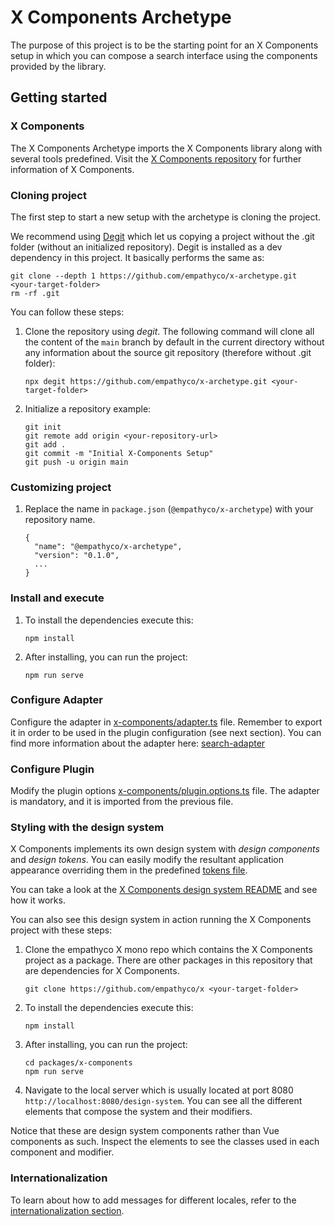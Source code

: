# X Components Archetype

The purpose of this project is to be the starting point for an X Components setup in which you can compose a search
interface using the components provided by the library.

## Getting started

### X Components

The X Components Archetype imports the X Components library along with several tools predefined. Visit the
[X Components repository](https://github.com/empathyco/x/tree/main/packages/x-components#readme) for further
information of X Components.

### Cloning project

The first step to start a new setup with the archetype is cloning the project.

We recommend using [Degit](https://github.com/Rich-Harris/degit) which let us copying a project without the .git
folder (without an initialized repository). Degit is installed as a dev dependency in this project. It basically
performs the same as:

```
git clone --depth 1 https://github.com/empathyco/x-archetype.git <your-target-folder>
rm -rf .git
```

You can follow these steps:

1. Clone the repository using *degit*. The following command will clone all the content of the `main` branch by default
in the current directory without any information about the source git repository (therefore without .git folder):

    ```
    npx degit https://github.com/empathyco/x-archetype.git <your-target-folder>
    ```

2. Initialize a repository example:

    ```
    git init
    git remote add origin <your-repository-url>
    git add .
    git commit -m "Initial X-Components Setup"
    git push -u origin main
    ```

### Customizing project

1. Replace the name in `package.json` (`@empathyco/x-archetype`) with your repository name.

    ```
    {
      "name": "@empathyco/x-archetype",
      "version": "0.1.0",
      ...
    }
    ```

### Install and execute

1. To install the dependencies execute this:

    ````
    npm install
    ````

2. After installing, you can run the project:

    ````
    npm run serve
    ````
    
### Configure Adapter

Configure the adapter in [x-components/adapter.ts](../src/adapter/adapter.ts) file. Remember
to export it in order to be used in the plugin configuration (see next section). You can find more information
about the adapter here: 
[search-adapter](https://github.com/empathyco/x/tree/main/packages/search-adapter#readme)
     
### Configure Plugin

Modify the plugin options [x-components/plugin.options.ts](../src/x-components/plugin.options.ts)
file. The adapter is mandatory, and it is imported from the previous file.

### Styling with the design system

X Components implements its own design system with *design components* and *design tokens*. You can easily modify the
resultant application appearance overriding them in the predefined [tokens file](../src/design-system/tokens.scss).

You can take a look at the [X Components design system README](https://github.com/empathyco/x/tree/main/packages/x-components/contributing/design-system.md)
and see how it works.

You can also see this design system in action running the X Components project with these steps:

1. Clone the empathyco X mono repo which contains the X Components project as a package. There are other packages in
this repository that are dependencies for X Components.

    ```
    git clone https://github.com/empathyco/x <your-target-folder>
    ```

2. To install the dependencies execute this:

    ````
    npm install
    ````

3. After installing, you can run the project:

    ````
    cd packages/x-components
    npm run serve
    ````
   
4. Navigate to the local server which is usually located at port 8080 `http://localhost:8080/design-system`. You can
see all the different elements that compose the system and their modifiers.

Notice that these are design system components rather than Vue components as such. Inspect the elements to see the
classes used in each component and modifier.


### Internationalization

To learn about how to add messages for different locales, refer to the [internationalization section](i18n.md).


